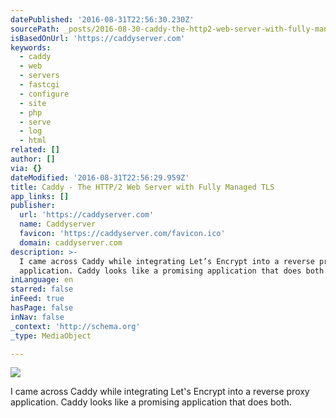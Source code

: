 ```yaml
---
datePublished: '2016-08-31T22:56:30.230Z'
sourcePath: _posts/2016-08-30-caddy-the-http2-web-server-with-fully-managed-tls.md
isBasedOnUrl: 'https://caddyserver.com'
keywords:
  - caddy
  - web
  - servers
  - fastcgi
  - configure
  - site
  - php
  - serve
  - log
  - html
related: []
author: []
via: {}
dateModified: '2016-08-31T22:56:29.959Z'
title: Caddy - The HTTP/2 Web Server with Fully Managed TLS
app_links: []
publisher:
  url: 'https://caddyserver.com'
  name: Caddyserver
  favicon: 'https://caddyserver.com/favicon.ico'
  domain: caddyserver.com
description: >-
  I came across Caddy while integrating Let’s Encrypt into a reverse proxy
  application. Caddy looks like a promising application that does both.
inLanguage: en
starred: false
inFeed: true
hasPage: false
inNav: false
_context: 'http://schema.org'
_type: MediaObject

---
```

![](https://the-grid-user-content.s3-us-west-2.amazonaws.com/eeae0917-faa5-438e-9eb9-99cb33d9dce9.png)

I came across Caddy while integrating Let's Encrypt into a reverse proxy application. Caddy looks like a promising application that does both.